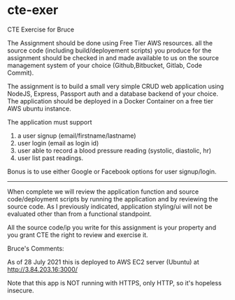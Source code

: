 # cte-exer
CTE Exercise for Bruce 

The Assignment should be done using Free Tier AWS resources.
all the source code (including build/deployement scripts) you produce for the assignment should be checked in and made available to us on the source management system of your choice (Github,Bitbucket, Gitlab, Code Commit).

The assignment is to build a small very simple CRUD web application using NodeJS, Express, Passport auth and a database backend of your choice.  The application should be deployed in a Docker Container on a free tier AWS ubuntu instance.

The application must support
1) a user signup (email/firstname/lastname)
2) user login (email as login id)
3) user able to  record a blood pressure reading (systolic, diastolic, hr)
4) user list past readings.

Bonus is to use either Google or Facebook options for user signup/login.

***********************************************************************************

When complete we will review the application function and source code/deployment scripts by running the application and by reviewing the source code. As I previously indicated, application styling/ui will not be evaluated other than from a functional standpoint.

All the source code/ip you write for this assignment is your property and you grant CTE the right to review and exercise it.

Bruce's Comments:

As of 28 July 2021 this is deployed to AWS EC2 server (Ubuntu) at http://3.84.203.16:3000/

Note that this app is NOT running with HTTPS, only HTTP, so it's hopeless insecure.  
